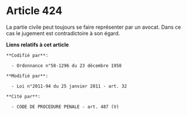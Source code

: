 # Article 424

La partie civile peut toujours se faire représenter par un avocat. Dans ce cas le jugement est contradictoire à son égard.

**Liens relatifs à cet article**

	**Codifié par**:

	  - Ordonnance n°58-1296 du 23 décembre 1958

	**Modifié par**:

	  - Loi n°2011-94 du 25 janvier 2011 - art. 32

	**Cité par**:

	  - CODE DE PROCEDURE PENALE - art. 487 (V)
